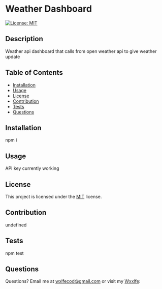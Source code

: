 # Weather Dashboard
[![License: MIT](https://img.shields.io/badge/License-MIT-yellow.svg)](https://opensource.org/licenses/MIT)
## Description
Weather api dashboard that calls from open weather api to give weather update
## Table of Contents
* [Installation](#installation)
* [Usage](#usage)
* [License](#license)
* [Contribution](#contribution)
* [Tests](#tests)
* [Questions](#questions)
     
## Installation
npm i
  
## Usage
API key currently working
  
## License
This project is licensed under the [MIT](https://opensource.org/licenses/MIT) license.
  
## Contribution
undefined
  
## Tests
npm test
  
## Questions
Questions?  Email me at wxlfecod@gmail.com or visit my [Wxxlfe](GitHub):
